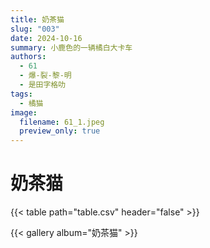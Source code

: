 ```yaml
---
title: 奶茶猫
slug: "003"
date: 2024-10-16
summary: 小鹿色的一辆橘白大卡车
authors:
  - 61
  - 爆-裂-黎-明
  - 是田字格叻
tags:
  - 橘猫
image:
  filename: 61_1.jpeg
  preview_only: true
---
```


# 奶茶猫

{{< table path="table.csv" header="false" >}}

{{< gallery album="奶茶猫" >}}
